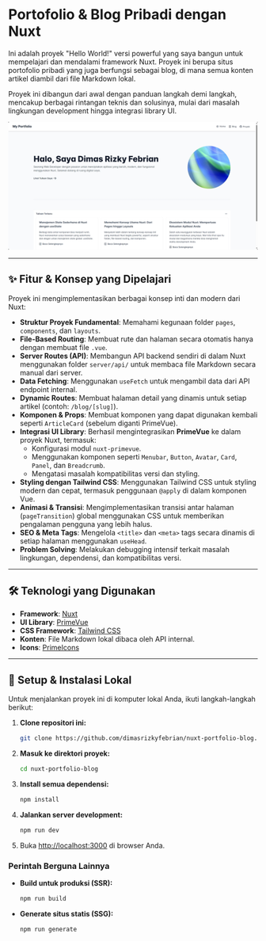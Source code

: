 # Portofolio & Blog Pribadi dengan Nuxt

Ini adalah proyek "Hello World!" versi powerful yang saya bangun untuk mempelajari dan mendalami framework Nuxt. Proyek ini berupa situs portofolio pribadi yang juga berfungsi sebagai blog, di mana semua konten artikel diambil dari file Markdown lokal.

Proyek ini dibangun dari awal dengan panduan langkah demi langkah, mencakup berbagai rintangan teknis dan solusinya, mulai dari masalah lingkungan development hingga integrasi library UI.

![Screenshot Halaman Utama Proyek](./docs/images/homepage-preview.png)

---

## ✨ Fitur & Konsep yang Dipelajari

Proyek ini mengimplementasikan berbagai konsep inti dan modern dari Nuxt:

- **Struktur Proyek Fundamental**: Memahami kegunaan folder `pages`, `components`, dan `layouts`.
- **File-Based Routing**: Membuat rute dan halaman secara otomatis hanya dengan membuat file `.vue`.
- **Server Routes (API)**: Membangun API backend sendiri di dalam Nuxt menggunakan folder `server/api/` untuk membaca file Markdown secara manual dari server.
- **Data Fetching**: Menggunakan `useFetch` untuk mengambil data dari API endpoint internal.
- **Dynamic Routes**: Membuat halaman detail yang dinamis untuk setiap artikel (contoh: `/blog/[slug]`).
- **Komponen & Props**: Membuat komponen yang dapat digunakan kembali seperti `ArticleCard` (sebelum diganti PrimeVue).
- **Integrasi UI Library**: Berhasil mengintegrasikan **PrimeVue** ke dalam proyek Nuxt, termasuk:
  - Konfigurasi modul `nuxt-primevue`.
  - Menggunakan komponen seperti `Menubar`, `Button`, `Avatar`, `Card`, `Panel`, dan `Breadcrumb`.
  - Mengatasi masalah kompatibilitas versi dan styling.
- **Styling dengan Tailwind CSS**: Menggunakan Tailwind CSS untuk styling modern dan cepat, termasuk penggunaan `@apply` di dalam komponen Vue.
- **Animasi & Transisi**: Mengimplementasikan transisi antar halaman (`pageTransition`) global menggunakan CSS untuk memberikan pengalaman pengguna yang lebih halus.
- **SEO & Meta Tags**: Mengelola `<title>` dan `<meta>` tags secara dinamis di setiap halaman menggunakan `useHead`.
- **Problem Solving**: Melakukan debugging intensif terkait masalah lingkungan, dependensi, dan kompatibilitas versi.

---

## 🛠️ Teknologi yang Digunakan

- **Framework**: [Nuxt](https://nuxt.com/)
- **UI Library**: [PrimeVue](https://primevue.org/)
- **CSS Framework**: [Tailwind CSS](https://tailwindcss.com/)
- **Konten**: File Markdown lokal dibaca oleh API internal.
- **Icons**: [PrimeIcons](https://primeflex.org/primeicons)

---

## 🚀 Setup & Instalasi Lokal

Untuk menjalankan proyek ini di komputer lokal Anda, ikuti langkah-langkah berikut:

1.  **Clone repositori ini:**

    ```bash
    git clone https://github.com/dimasrizkyfebrian/nuxt-portfolio-blog.git
    ```

2.  **Masuk ke direktori proyek:**

    ```bash
    cd nuxt-portfolio-blog
    ```

3.  **Install semua dependensi:**

    ```bash
    npm install
    ```

4.  **Jalankan server development:**

    ```bash
    npm run dev
    ```

5.  Buka [http://localhost:3000](http://localhost:3000) di browser Anda.

### Perintah Berguna Lainnya

- **Build untuk produksi (SSR):**

  ```bash
  npm run build
  ```

- **Generate situs statis (SSG):**
  ```bash
  npm run generate
  ```

